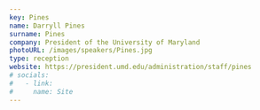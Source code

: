 ```yaml
---
key: Pines
name: Darryll Pines
surname: Pines
company: President of the University of Maryland
photoURL: /images/speakers/Pines.jpg
type: reception
website: https://president.umd.edu/administration/staff/pines
# socials:
#   - link: 
#     name: Site
---
```

